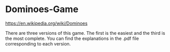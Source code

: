 # Dominoes-Game

https://en.wikipedia.org/wiki/Dominoes

There are three versions of this game. The first is the easiest and the third is the most complete. You can find the explanations in the .pdf file corresponding to each version.

